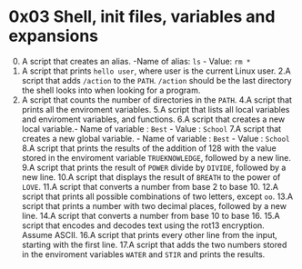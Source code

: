 # 0x03 Shell, init files, variables and expansions
0. A script that creates an alias.  -Name of alias: `ls`   - Value: `rm *` 
1.  A script that prints `hello user`, where user is the current Linux user.
2.A script that adds `/action` to the `PATH`. `/action` should be the last directory the shell looks into when looking for a program.
3. A script that counts the number of directories in the `PATH`.
4.A script that prints all the enviroment variables.
5.A script that lists all local variables and enviroment variables, and functions.
6.A script that creates a new local variable.- Name of variable : `Best` - Value : `School`
7.A script that creates a new global variable.   - Name of variable : `Best` - Value : `School`
8.A script that prints the results of the addition of 128 with the value stored in the enviroment variable `TRUEKNOWLEDGE`, followed by a new line.
9.A script that prints the result of `POWER` divide by `DIVIDE`, followed by a new line.
10.A script that displays the result of `BREATH` to the power of `LOVE`.
11.A script that converts a number from base 2 to base 10.
12.A script that prints all possible combinations of two letters, except `oo`.
13.A script that prints a number with two decimal places, followed by a new line.
14.A script that converts a number from base 10 to base 16.
15.A script that encodes and decodes text using the rot13 encryption. Assume ASCII.
16.A script that prints every other line from the input, starting with the first line.
17.A script that adds the two numbers stored in the enviroment variables `WATER` and `STIR` and prints the results.
    